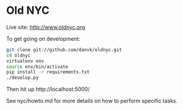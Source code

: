 Old NYC
=======

Live site: http://www.oldnyc.org

To get going on development:

```bash
git clone git://github.com/danvk/oldnyc.git
cd oldnyc
virtualenv env
source env/bin/activate
pip install -r requirements.txt
./develop.py
```

Then hit up http://localhost:5000/

See nyc/howto.md for more details on how to perform specific tasks.
